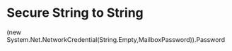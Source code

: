 # Secure String to String
(new System.Net.NetworkCredential(String.Empty,MailboxPassword)).Password
